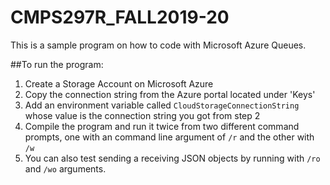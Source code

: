 # CMPS297R_FALL2019-20
This is a sample program on how to code with Microsoft Azure Queues. 

##To run the program:
1. Create a Storage Account on Microsoft Azure
2. Copy the connection string from the Azure portal located under 'Keys'
3. Add an environment variable called ```CloudStorageConnectionString``` whose value is the connection string you got from step 2
4. Compile the program and run it twice from two different command prompts, one with an command line argument of ```/r``` and the other with ```/w```
5. You can also test sending a receiving JSON objects by running with ```/ro``` and ```/wo``` arguments.
